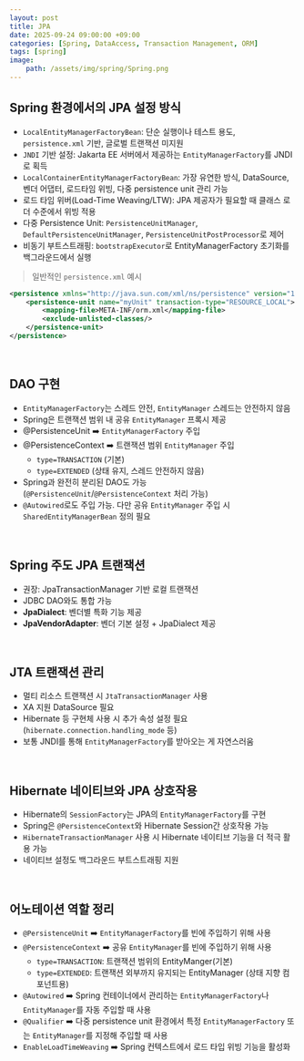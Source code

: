 ```yaml
---
layout: post
title: JPA
date: 2025-09-24 09:00:00 +09:00
categories: [Spring, DataAccess, Transaction Management, ORM]
tags: [spring]
image:
    path: /assets/img/spring/Spring.png
---
```


## Spring 환경에서의 JPA 설정 방식

- `LocalEntityManagerFactoryBean`: 단순 실행이나 테스트 용도, `persistence.xml` 기반, 글로벌 트랜잭션 미지원
- `JNDI` 기반 설정: Jakarta EE 서버에서 제공하는 `EntityManagerFactory`를 JNDI로 획득
- `LocalContainerEntityManagerFactoryBean`: 가장 유연한 방식, DataSource, 벤더 어댑터, 로드타임 위빙, 다중 persistence unit 관리 가능
- 로드 타임 위버(Load-Time Weaving/LTW): JPA 제공자가 필요할 때 클래스 로더 수준에서 위빙 적용
- 다중 Persistence Unit: `PersistenceUnitManager`, `DefaultPersistenceUnitManager`, `PersistenceUnitPostProcessor`로 제어
- 비동기 부트스트래핑: `bootstrapExecutor`로 EntityManagerFactory 초기화를 백그라운드에서 실행

> 일반적인 `persistence.xml` 예시

```xml
<persistence xmlns="http://java.sun.com/xml/ns/persistence" version="1.0">
    <persistence-unit name="myUnit" transaction-type="RESOURCE_LOCAL">
        <mapping-file>META-INF/orm.xml</mapping-file>
        <exclude-unlisted-classes/>
    </persistence-unit>
</persistence>
```

<br>

## DAO 구현

- `EntityManagerFactory`는 스레드 안전, `EntityManager` 스레드는 안전하지 않음
- Spring은 트랜잭션 범위 내 공유 `EntityManager` 프록시 제공
- @PersistenceUnit ➡️ `EntityManagerFactory` 주입
- @PersistenceContext ➡️ 트랜잭션 범위 `EntityManager` 주입
  - `type=TRANSACTION` (기본)
  - `type=EXTENDED` (상태 유지, 스레드 안전하지 않음)
- Spring과 완전히 분리된 DAO도 가능 (`@PersistenceUnit`/`@PersistenceContext` 처리 가능)
- `@Autowired`로도 주입 가능. 다만 공유 `EntityManager` 주입 시 `SharedEntityManagerBean` 정의 필요

<br>

## Spring 주도 JPA 트랜잭션

- 권장: JpaTransactionManager 기반 로컬 트랜잭션
- JDBC DAO와도 통합 가능
- **JpaDialect**: 벤더별 특화 기능 제공
- **JpaVendorAdapter**: 벤더 기본 설정 + JpaDialect 제공

<br>

## JTA 트랜잭션 관리

- 멀티 리소스 트랜잭션 시 `JtaTransactionManager` 사용
- XA 지원 DataSource 필요
- Hibernate 등 구현체 사용 시 추가 속성 설정 필요(`hibernate.connection.handling_mode` 등)
- 보통 JNDI를 통해 `EntityManagerFactory`를 받아오는 게 자연스러움

<br>

## Hibernate 네이티브와 JPA 상호작용

- Hibernate의 `SessionFactory`는 JPA의 `EntityManagerFactory`를 구현
- Spring은 `@PersistenceContext`와 Hibernate Session간 상호작용 가능
- `HibernateTransactionManager` 사용 시 Hibernate 네이티브 기능을 더 적극 활용 가능
- 네이티브 설정도 백그라운드 부트스트래핑 지원

<br>

## 어노테이션 역할 정리

- `@PersistenceUnit` ➡️ `EntityManagerFactory`를 빈에 주입하기 위해 사용
- `@PersistenceContext` ➡️ 공유 `EntityManager`를 빈에 주입하기 위해 사용
  - `type=TRANSACTION`: 트랜잭션 범위의 EntityManger(기본)
  - `type=EXTENDED`: 트랜잭션 외부까지 유지되는 EntityManager (상태 지향 컴포넌트용)
- `@Autowired` ➡️ Spring 컨테이너에서 관리하는 `EntityManagerFactory`나 `EntityManager`를 자동 주입할 때 사용
- `@Qualifier` ➡️ 다중 persistence unit 환경에서 특정 `EntityManagerFactory` 또는 `EntityManager`를 지정해 주입할 때 사용
- `EnableLoadTimeWeaving` ➡️ Spring 컨텍스트에서 로드 타입 위빙 기능을 활성화